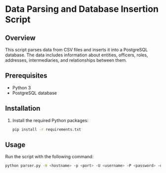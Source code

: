 # Data Parsing and Database Insertion Script

## Overview

This script parses data from CSV files and inserts it into a PostgreSQL database. The data includes information about entities, officers, roles, addresses, intermediaries, and relationships between them.

## Prerequisites

- Python 3
- PostgreSQL database

## Installation

1. Install the required Python packages:

   ```bash
   pip install -r requirements.txt
   ```

## Usage

Run the script with the following command:

```bash
python parser.py -H <hostname> -p <port> -U <username> -P <password> -d <database>
```
